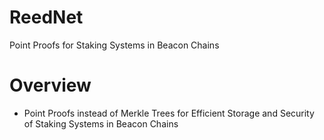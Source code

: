 # ReedNet
Point Proofs for Staking Systems in Beacon Chains

# Overview 
- Point Proofs instead of Merkle Trees for Efficient Storage and Security of Staking Systems in Beacon Chains
